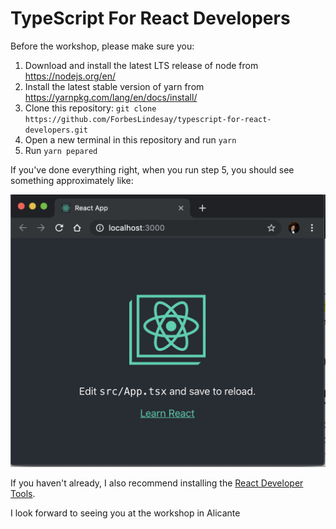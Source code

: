 # TypeScript For React Developers

Before the workshop, please make sure you:

1. Download and install the latest LTS release of node from https://nodejs.org/en/
2. Install the latest stable version of yarn from https://yarnpkg.com/lang/en/docs/install/
3. Clone this repository: `git clone https://github.com/ForbesLindesay/typescript-for-react-developers.git`
4. Open a new terminal in this repository and run `yarn`
5. Run `yarn pepared`

If you've done everything right, when you run step 5, you should see something approximately like:

![expected output](example.png)

If you haven't already, I also recommend installing the [React Developer Tools](https://chrome.google.com/webstore/detail/react-developer-tools/fmkadmapgofadopljbjfkapdkoienihi?hl=en).

I look forward to seeing you at the workshop in Alicante

